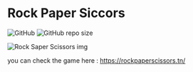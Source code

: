 # Rock Paper Siccors
![GitHub](https://img.shields.io/github/license/aymkh/rockpaperscissors?style=for-the-badge)
![GitHub repo size](https://img.shields.io/github/repo-size/aymkh/rockpaperscissors?style=for-the-badge)

<img src="https://i.imgur.com/dXPtRqv.png" alt="Rock Saper Scissors img">

  
you can check the game here : https://rockpaperscissors.tn/
